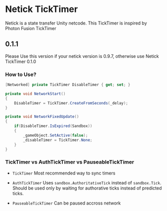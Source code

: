 # Netick TickTimer
Netick is a state transfer Unity netcode.
This TickTimer is inspired by Photon Fusion TickTimer

## 0.1.1
Please Use this version if your netick version is 0.9.7, otherwise use Netick TickTimer 0.1.0

### How to Use?
```csharp
[Networked] private TickTimer DisableTimer { get; set; }

private void NetworkStart()
{
    DisableTimer = TickTimer.CreateFromSeconds(_delay);
}

private void NetworkFixedUpdate()
{
    if(DisableTimer.IsExpired(Sandbox))
    {
        _gameObject.SetActive(false);
        _disableTimer = TickTimer.None;
    }
}
```

### TickTimer vs AuthTickTimer vs PauseableTickTimer
- `TickTimer`
Most recommended way to sync timers
- `AuthTickTimer`
Uses `sandbox.AuthoritativeTick` instead of `sandbox.Tick`. Should be used only by waiting for authorative ticks instead of predicted ticks.

- `PauseableTickTimer`
Can be paused accross network
